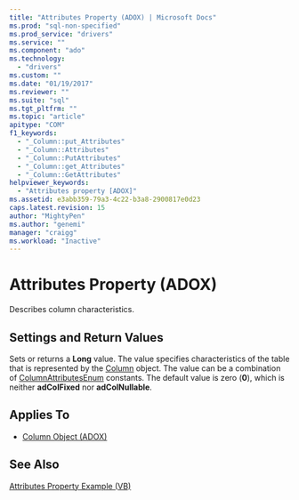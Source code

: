 ```yaml
---
title: "Attributes Property (ADOX) | Microsoft Docs"
ms.prod: "sql-non-specified"
ms.prod_service: "drivers"
ms.service: ""
ms.component: "ado"
ms.technology:
  - "drivers"
ms.custom: ""
ms.date: "01/19/2017"
ms.reviewer: ""
ms.suite: "sql"
ms.tgt_pltfrm: ""
ms.topic: "article"
apitype: "COM"
f1_keywords: 
  - "_Column::put_Attributes"
  - "_Column::Attributes"
  - "_Column::PutAttributes"
  - "_Column::get_Attributes"
  - "_Column::GetAttributes"
helpviewer_keywords: 
  - "Attributes property [ADOX]"
ms.assetid: e3abb359-79a3-4c22-b3a8-2900817e0d23
caps.latest.revision: 15
author: "MightyPen"
ms.author: "genemi"
manager: "craigg"
ms.workload: "Inactive"
---
```

# Attributes Property (ADOX)
Describes column characteristics.  
  
## Settings and Return Values  
 Sets or returns a **Long** value. The value specifies characteristics of the table that is represented by the [Column](../../../ado/reference/adox-api/column-object-adox.md) object. The value can be a combination of [ColumnAttributesEnum](../../../ado/reference/adox-api/columnattributesenum.md) constants. The default value is zero (**0**), which is neither **adColFixed** nor **adColNullable**.  
  
## Applies To  
  
- [Column Object (ADOX)](../../../ado/reference/adox-api/column-object-adox.md)  
  
## See Also  
 [Attributes Property Example (VB)](../../../ado/reference/adox-api/attributes-property-example-vb.md)
